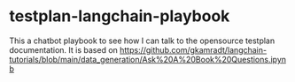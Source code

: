 # testplan-langchain-playbook
This a chatbot playbook to see how I can talk to the opensource testplan documentation. 
It is based on https://github.com/gkamradt/langchain-tutorials/blob/main/data_generation/Ask%20A%20Book%20Questions.ipynb
